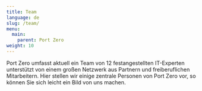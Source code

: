 ```yaml
---
title: Team
language: de
slug: /team/
menu: 
  main:
    parent: Port Zero
weight: 10
---
```


Port Zero umfasst aktuell ein Team von 12 festangestellten IT-Experten unterstützt von einem großen Netzwerk aus Partnern und freiberuflichen Mitarbeitern. Hier stellen wir einige zentrale Personen von Port Zero vor, so können Sie sich leicht ein Bild von uns machen.

